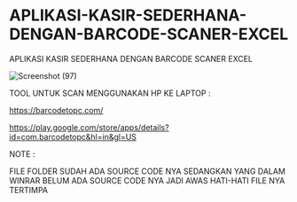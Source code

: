 # APLIKASI-KASIR-SEDERHANA-DENGAN-BARCODE-SCANER-EXCEL
APLIKASI KASIR SEDERHANA DENGAN BARCODE SCANER EXCEL

![Screenshot (97)](https://user-images.githubusercontent.com/57186921/117573953-627d4480-b10d-11eb-81cb-e7334dc93ab3.png)

TOOL UNTUK SCAN MENGGUNAKAN HP KE LAPTOP :

https://barcodetopc.com/

https://play.google.com/store/apps/details?id=com.barcodetopc&hl=in&gl=US

NOTE :

FILE FOLDER SUDAH ADA SOURCE CODE NYA
SEDANGKAN YANG DALAM WINRAR BELUM ADA SOURCE CODE NYA JADI AWAS HATI-HATI FILE NYA TERTIMPA

